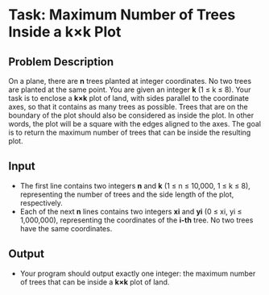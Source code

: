 # **Task: Maximum Number of Trees Inside a k×k Plot**

## **Problem Description**

On a plane, there are **n** trees planted at integer coordinates. No two trees are planted at the same point. You are given an integer **k** (1 ≤ k ≤ 8). Your task is to enclose a **k×k** plot of land, with sides parallel to the coordinate axes, so that it contains as many trees as possible. Trees that are on the boundary of the plot should also be considered as inside the plot. In other words, the plot will be a square with the edges aligned to the axes. The goal is to return the maximum number of trees that can be inside the resulting plot.

## **Input**

- The first line contains two integers **n** and **k** (1 ≤ n ≤ 10,000, 1 ≤ k ≤ 8), representing the number of trees and the side length of the plot, respectively.
- Each of the next **n** lines contains two integers **xi** and **yi** (0 ≤ xi, yi ≤ 1,000,000), representing the coordinates of the **i-th** tree. No two trees have the same coordinates.

## **Output**

- Your program should output exactly one integer: the maximum number of trees that can be inside a **k×k** plot of land.

